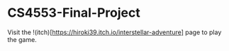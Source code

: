 # CS4553-Final-Project

Visit the !(itch)[https://hiroki39.itch.io/interstellar-adventure] page to play the game.

